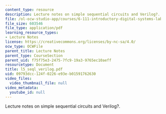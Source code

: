 ```yaml
---
content_type: resource
description: Lecture notes on simple sequential circuits and Verilog?.
file: /ol-ocw-studio-app/courses/6-111-introductory-digital-systems-laboratory-spring-2006/09793dcc124f0226e93eb01591762630_l5_seql_verilog.pdf
file_size: 603546
file_type: application/pdf
learning_resource_types:
- Lecture Notes
license: https://creativecommons.org/licenses/by-nc-sa/4.0/
ocw_type: OCWFile
parent_title: Lecture Notes
parent_type: CourseSection
parent_uid: f75f75e3-2475-7fc9-19a3-9765ec10aeff
resourcetype: Document
title: l5_seql_verilog.pdf
uid: 09793dcc-124f-0226-e93e-b01591762630
video_files:
  video_thumbnail_file: null
video_metadata:
  youtube_id: null
---
```

Lecture notes on simple sequential circuits and Verilog?.